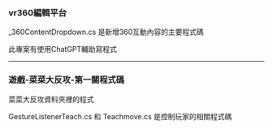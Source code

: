 ###  vr360編輯平台
_360ContentDropdown.cs 是新增360互動內容的主要程式碼

此專案有使用ChatGPT輔助寫程式

---
###  遊戲-菜菜大反攻-第一關程式碼
菜菜大反攻資料夾裡的程式

GestureListenerTeach.cs 和 Teachmove.cs 是控制玩家的相關程式碼
